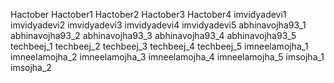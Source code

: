 Hactober
Hactober1
Hactober2
Hactober3
Hactober4
imvidyadevi1
imvidyadevi2
imvidyadevi3
imvidyadevi4
imvidyadevi5
abhinavojha93_1
abhinavojha93_2
abhinavojha93_3
abhinavojha93_4
abhinavojha93_5
techbeej_1
techbeej_2
techbeej_3
techbeej_4
techbeej_5
imneelamojha_1
imneelamojha_2
imneelamojha_3
imneelamojha_4
imneelamojha_5
imsojha_1
imsojha_2
